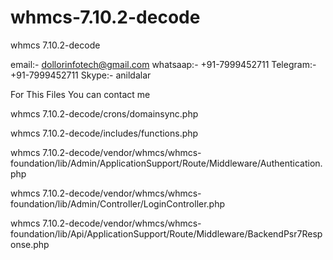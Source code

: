 # whmcs-7.10.2-decode
whmcs 7.10.2-decode

email:- dollorinfotech@gmail.com
whatsaap:- +91-7999452711
Telegram:- +91-7999452711
Skype:-  anildalar

For This Files You can contact me

whmcs 7.10.2-decode/crons/domainsync.php 

whmcs 7.10.2-decode/includes/functions.php

whmcs 7.10.2-decode/vendor/whmcs/whmcs-foundation/lib/Admin/ApplicationSupport/Route/Middleware/Authentication.php

whmcs 7.10.2-decode/vendor/whmcs/whmcs-foundation/lib/Admin/Controller/LoginController.php

whmcs 7.10.2-decode/vendor/whmcs/whmcs-foundation/lib/Api/ApplicationSupport/Route/Middleware/BackendPsr7Response.php 


